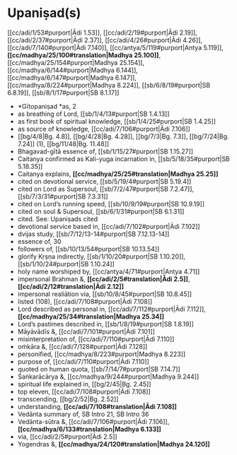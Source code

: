 # Upaniṣad(s)

[[cc/adi/1/53#purport|Ādi 1.53]], [[cc/adi/2/19#purport|Ādi 2.19]], [[cc/adi/2/37#purport|Ādi 2.37]], [[cc/adi/4/26#purport|Ādi 4.26]], [[cc/adi/7/140#purport|Ādi 7.140]], [[cc/antya/5/119#purport|Antya 5.119]], **[[cc/madhya/25/100#translation|Madhya 25.100]]**, [[cc/madhya/25/154#purport|Madhya 25.154]], [[cc/madhya/6/144#purport|Madhya 6.144]], [[cc/madhya/6/147#purport|Madhya 6.147]], [[cc/madhya/8/224#purport|Madhya 8.224]], [[sb/6/8/19#purport|SB 6.8.19]], [[sb/8/1/17#purport|SB 8.1.17]]

* *Gītopaniṣad *as, 2 
* as breathing of Lord, [[sb/1/4/13#purport|SB 1.4.13]]
* as first book of spiritual knowledge, [[sb/1/4/25#purport|SB 1.4.25]]
* as source of knowledge, [[cc/adi/7/106#purport|Ādi 7.106]]
*  [[bg/4/8|Bg. 4.8]], [[bg/4/28|Bg. 4.28]], [[bg/7/3|Bg. 7.3]], [[bg/7/24|Bg. 7.24]] (1), [[bg/11/48|Bg. 11.48]]
* Bhagavad-gītā essence of, [[sb/1/15/27#purport|SB 1.15.27]]
* Caitanya confirmed as Kali-yuga incarnation in, [[sb/5/18/35#purport|SB 5.18.35]]
* Caitanya explains, **[[cc/madhya/25/25#translation|Madhya 25.25]]**
* cited on devotional service, [[sb/5/19/4#purport|SB 5.19.4]]
* cited on Lord as Supersoul, [[sb/7/2/47#purport|SB 7.2.47]], [[sb/7/3/31#purport|SB 7.3.31]]
* cited on Lord’s running speed, [[sb/10/9/19#purport|SB 10.9.19]]
* cited on soul & Supersoul, [[sb/6/1/31#purport|SB 6.1.31]]
* cited. See: Upaniṣads cited 
* devotional service based in, [[cc/adi/7/102#purport|Ādi 7.102]]
* dvijas study, [[sb/7/12/13-14#purport|SB 7.12.13-14]]
* essence of, 30 
* followers of, [[sb/10/13/54#purport|SB 10.13.54]]
* glorify Kṛṣṇa indirectly, [[sb/1/10/20#purport|SB 1.10.20]], [[sb/1/10/24#purport|SB 1.10.24]]
* holy name worshiped by, [[cc/antya/4/71#purport|Antya 4.71]]
* impersonal Brahman &, **[[cc/adi/2/5#translation|Ādi 2.5]]**, **[[cc/adi/2/12#translation|Ādi 2.12]]**
* impersonal realiātion via, [[sb/10/8/45#purport|SB 10.8.45]]
* listed (108), [[cc/adi/7/108#purport|Ādi 7.108]]
* Lord described as personal in, [[cc/adi/7/112#purport|Ādi 7.112]], **[[cc/madhya/25/34#translation|Madhya 25.34]]**
* Lord’s pastimes described in, [[sb/1/8/19#purport|SB 1.8.19]]
* Māyāvādīs &, [[cc/adi/7/101#purport|Ādi 7.101]]
* misinterpretation of, [[cc/adi/7/110#purport|Ādi 7.110]]
* oṁkāra &, [[cc/adi/7/128#purport|Ādi 7.128]]
* personified, [[cc/madhya/8/223#purport|Madhya 8.223]]
* purpose of, [[cc/adi/7/110#purport|Ādi 7.110]]
* quoted on human quota, [[sb/7/14/7#purport|SB 7.14.7]]
* Śaṅkarācārya &, [[cc/madhya/9/244#purport|Madhya 9.244]]
* spiritual life explained in, [[bg/2/45|Bg. 2.45]]
* top eleven, [[cc/adi/7/108#purport|Ādi 7.108]]
* transcending, [[bg/2/52|Bg. 2.52]]
* understanding, **[[cc/adi/7/108#translation|Ādi 7.108]]**
* Vedānta summary of, SB Intro 21, SB Intro 36
* Vedānta-sūtra &, [[cc/adi/7/106#purport|Ādi 7.106]], **[[cc/madhya/6/133#translation|Madhya 6.133]]**
* via, [[cc/adi/2/5#purport|Ādi 2.5]]
* Yogendras &, **[[cc/madhya/24/120#translation|Madhya 24.120]]**
